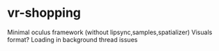# vr-shopping

Minimal oculus framework (without lipsync,samples,spatializer)
Visuals format?
Loading in background thread issues